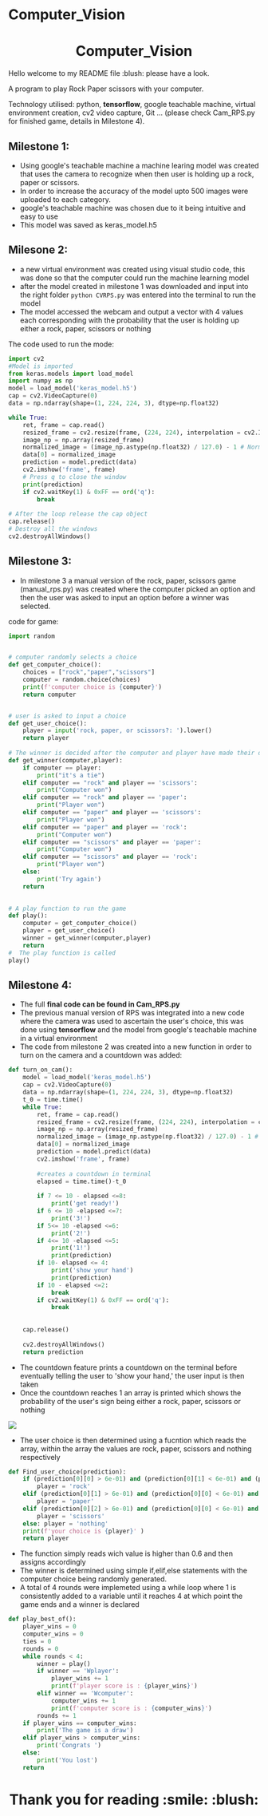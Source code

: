 # Computer_Vision
<h1 align="center">Computer_Vision</h1>
Hello welcome to my README file :blush: please have a look.

A program to play Rock Paper scissors with your computer.

Technology utilised: python, **tensorflow**, google teachable machine, virtual environment creation, cv2 video capture, Git ... (please check Cam_RPS.py for finished game, details in Milestone 4).

## Milestone 1:

* Using google's teachable machine a machine learing model was created that uses the camera to recognize when then user is holding up a rock, paper or scissors.
* In order to increase the accuracy of the model upto 500 images were uploaded to each category.
* google's teachable machine was chosen due to it being intuitive and easy to use
* This model was saved as keras_model.h5

## Milesone 2:

* a new virtual environment was created using visual studio code, this was done so that the computer could run the machine learning model
* after the model created in milestone 1 was downloaded and input into the right folder `python CVRPS.py` was entered into the terminal to run the model
* The model accessed the webcam and output a vector with 4 values each corresponding with the probability that the user is holding up either a rock, paper, scissors or nothing

The code used to run the mode:
```python
import cv2
#Model is imported
from keras.models import load_model
import numpy as np
model = load_model('keras_model.h5')
cap = cv2.VideoCapture(0)
data = np.ndarray(shape=(1, 224, 224, 3), dtype=np.float32)

while True: 
    ret, frame = cap.read()
    resized_frame = cv2.resize(frame, (224, 224), interpolation = cv2.INTER_AREA)
    image_np = np.array(resized_frame)
    normalized_image = (image_np.astype(np.float32) / 127.0) - 1 # Normalize the image
    data[0] = normalized_image
    prediction = model.predict(data)
    cv2.imshow('frame', frame)
    # Press q to close the window
    print(prediction)
    if cv2.waitKey(1) & 0xFF == ord('q'):
        break
            
# After the loop release the cap object
cap.release()
# Destroy all the windows
cv2.destroyAllWindows()
```

## Milestone 3:

* In milestone 3 a manual version of the rock, paper, scissors game (manual_rps.py) was created where the computer picked an option and then the user was asked to input an option before a winner was selected.

code for game:
```python
import random


# computer randomly selects a choice   
def get_computer_choice():
    choices = ["rock","paper","scissors"]
    computer = random.choice(choices)
    print(f'computer choice is {computer}')
    return computer


# user is asked to input a choice  
def get_user_choice():
    player = input('rock, paper, or scissors?: ').lower()
    return player
 
# The winner is decided after the computer and player have made their decisions   
def get_winner(computer,player):
    if computer == player:
        print("it's a tie")
    elif computer == "rock" and player == 'scissors':
        print("Computer won")
    elif computer == "rock" and player == 'paper':
        print("Player won")
    elif computer == "paper" and player == 'scissors':
        print("Player won")
    elif computer == "paper" and player == 'rock':
        print("Computer won")
    elif computer == "scissors" and player == 'paper':
        print("Computer won")
    elif computer == "scissors" and player == 'rock':
        print("Player won")
    else:
        print('Try again')
    return 
 

# A play function to run the game
def play():
    computer = get_computer_choice()
    player = get_user_choice()
    winner = get_winner(computer,player)
    return
#  The play function is called
play()
```
## Milestone 4:
* The full **final code can be found in Cam_RPS.py**
* The previous manual version of RPS was integrated into a new code where the camera was used to ascertain the user's choice, this was done using **tensorflow** and the model from google's teachable machine in a virtual environment
* The code from milestone 2 was created into a new function in order to turn on the camera and a countdown was added:
```python
def turn_on_cam():
    model = load_model('keras_model.h5')
    cap = cv2.VideoCapture(0)
    data = np.ndarray(shape=(1, 224, 224, 3), dtype=np.float32)
    t_0 = time.time()
    while True: 
        ret, frame = cap.read()
        resized_frame = cv2.resize(frame, (224, 224), interpolation = cv2.INTER_AREA)
        image_np = np.array(resized_frame)
        normalized_image = (image_np.astype(np.float32) / 127.0) - 1 # Normalize the image
        data[0] = normalized_image
        prediction = model.predict(data)
        cv2.imshow('frame', frame)
       
        #creates a countdown in terminal
        elapsed = time.time()-t_0
        
        if 7 <= 10 - elapsed <=8:
            print('get ready!')
        if 6 <= 10 -elapsed <=7:
            print('3!')
        if 5<= 10 -elapsed <=6:
            print('2!')
        if 4<= 10 -elapsed <=5:
            print('1!')
            print(prediction)
        if 10- elapsed <= 4:
            print('show your hand')
            print(prediction)
        if 10 - elapsed <=2:
            break
        if cv2.waitKey(1) & 0xFF == ord('q'):
            break
                
   
    cap.release()
   
    cv2.destroyAllWindows()
    return prediction 
```
* The countdown feature prints a countdown on the terminal before eventually telling the user to 'show your hand,' the user input is then taken 
* Once the countdown reaches 1 an array is printed which shows the probability of the user's sign being either a rock, paper, scissors or nothing

![](Images/Screenshot_3.png)   
* The user choice is then determined using a fucntion which reads the array, within the array the values are rock, paper, scissors and nothing respectively
```python
def Find_user_choice(prediction):
    if (prediction[0][0] > 6e-01) and (prediction[0][1] < 6e-01) and (prediction[0][2] < 6e-01) and (prediction[0][3] < 6e-01):
        player = 'rock'
    elif (prediction[0][1] > 6e-01) and (prediction[0][0] < 6e-01) and (prediction[0][2] < 6e-01) and (prediction[0][3] < 6e-01):
        player = 'paper'
    elif (prediction[0][2] > 6e-01) and (prediction[0][0] < 6e-01) and (prediction[0][1] < 6e-01) and (prediction[0][3] < 6e-01):
        player = 'scissors'
    else: player = 'nothing'
    print(f'your choice is {player}' )
    return player
```
* The function simply reads wich value is higher than 0.6 and then assigns accordingly
* The winner is determined using simple if,elif,else statements with the computer choice being randomly generated.
* A total of 4 rounds were implemeted using a while loop where 1 is consistently added to a variable until it reaches 4 at which point the game ends and a winner is declared
```python
def play_best_of():
    player_wins = 0
    computer_wins = 0
    ties = 0
    rounds = 0
    while rounds < 4:
        winner = play()
        if winner == 'Wplayer':
            player_wins += 1
            print(f'player score is : {player_wins}')
        elif winner == 'Wcomputer':
            computer_wins += 1
            print(f'computer score is : {computer_wins}')
        rounds += 1
    if player_wins == computer_wins:
        print('The game is a draw')
    elif player_wins > computer_wins:
        print('Congrats ')
    else:
        print('You lost')
    return
```
<h1 align="center">Thank you for reading :smile: :blush:</h1>
